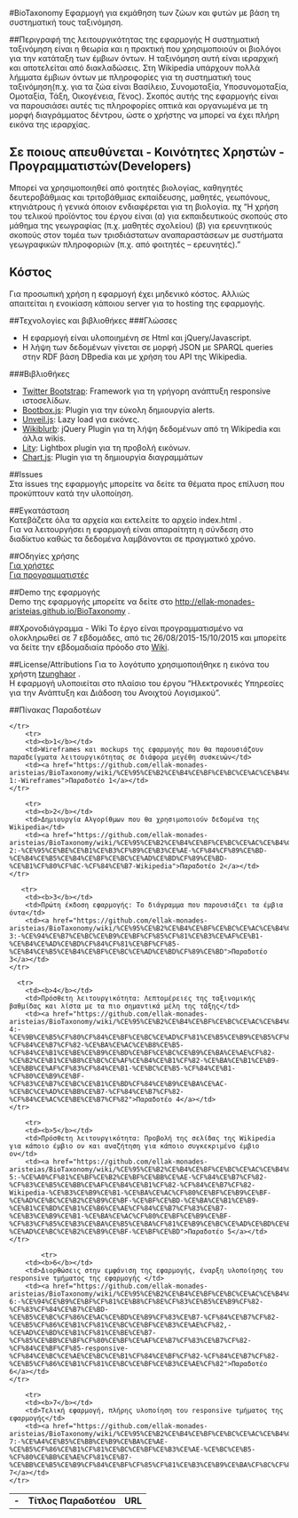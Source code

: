 #BioTaxonomy
Εφαρμογή για εκμάθηση των ζώων και φυτών με βάση τη συστηματική τους ταξινόμηση.

##Περιγραφή της λειτουργικότητας της εφαρμογής
Η συστηματική ταξινόμηση είναι η θεωρία και η πρακτική που χρησιμοποιούν οι βιολόγοι για την κατάταξη των έμβιων όντων. Η ταξινόμηση αυτή είναι ιεραρχική και αποτελείται από διακλαδώσεις. Στη Wikipedia υπάρχουν πολλά λήμματα έμβιων όντων με πληροφορίες για τη συστηματική τους ταξινόμηση(π.χ. για τα ζώα είναι Βασίλειο, Συνομοταξία, Υποσυνομοταξία, Ομοταξία, Τάξη, Οικογένεια, Γένος). 
Σκοπός αυτής της εφαρμογής είναι να παρουσιάσει αυτές τις πληροφορίες οπτικά και οργανωμένα με τη μορφή διαγράμματος δέντρου, ώστε ο χρήστης να μπορεί να έχει πλήρη εικόνα της ιεραρχίας.  

## Σε ποιους απευθύνεται - Κοινότητες Χρηστών - Προγραμματιστών(Developers) ##
Μπορεί να χρησιμοποιηθεί από φοιτητές βιολογίας, καθηγητές δευτεροβάθμιας και τριτοβάθμιας εκπαίδευσης, μαθητές, γεωπόνους, κτηνιάτρους ή γενικά όποιον ενδιαφέρεται για τη βιολογία. 
πχ “Η χρήση του τελικού προϊόντος του έργου είναι (α) για εκπαιδευτικούς σκοπούς στο μάθημα της γεωγραφίας (π.χ. μαθητές σχολείου) (β) για ερευνητικούς σκοπούς στον τομέα των τρισδιάστατων αναπαραστάσεων με συστήματα γεωγραφικών πληροφοριών (π.χ. από φοιτητές – ερευνητές).”

## Κόστος ##
Για προσωπική χρήση η εφαρμογή έχει μηδενικό κόστος. Αλλιώς απαιτείται η ενοικίαση κάποιου server για το hosting της εφαρμογής. 

##Τεχνολογίες και βιβλιοθήκες
###Γλώσσες
* Η εφαρμογή είναι υλοποιημένη σε Html και jQuery/Javascript.
* Η λήψη των δεδομένων γίνεται σε μορφή JSON με SPARQL queries στην RDF βάση DBpedia και με χρήση του API της Wikipedia.  

###Βιβλιοθήκες  
* [Twitter Bootstrap](http://getbootstrap.com/): Framework για τη γρήγορη ανάπτυξη responsive ιστοσελίδων.
* [Bootbox.js](http://bootboxjs.com/): Plugin για την εύκολη δημιουργία alerts. 
* [Unveil.js](http://luis-almeida.github.io/unveil/): Lazy load για εικόνες. 
* [Wikiblurb](https://github.com/9bitStudios/wikiblurb): jQuery Plugin για τη λήψη δεδομένων από τη Wikipedia και άλλα wikis.
* [Lity](http://sorgalla.com/lity/): Lightbox plugin για τη προβολή εικόνων. 
* [Chart.js](http://www.chartjs.org/): Plugin για τη δημιουργία διαγραμμάτων

##Issues  
Στα issues της εφαρμογής μπορείτε να δείτε τα θέματα προς επίλυση που προκύπτουν κατά την υλοποίηση. 

##Εγκατάσταση  
Κατεβάζετε όλα τα αρχεία και εκτελείτε το αρχείο index.html .  
Για να λειτουργήσει η εφαρμογή είναι απαραίτητη η σύνδεση στο διαδίκτυο καθώς τα δεδομένα λαμβάνονται σε πραγματικό χρόνο.  

##Οδηγίες χρήσης  
[Για χρήστες](https://github.com/ellak-monades-aristeias/BioTaxonomy/blob/master/%CE%9F%CE%B4%CE%B7%CE%B3%CE%AF%CE%B5%CF%82%20%CF%87%CF%81%CE%AE%CF%83%CE%B7%CF%82%20%CE%B3%CE%B9%CE%B1%20%CF%87%CF%81%CE%AE%CF%83%CF%84%CE%B5%CF%82.md)    
[Για προγραμματιστές](https://github.com/ellak-monades-aristeias/BioTaxonomy/blob/master/%CE%9F%CE%B4%CE%B7%CE%B3%CE%AF%CE%B5%CF%82%20%CF%87%CF%81%CE%AE%CF%83%CE%B7%CF%82%20%CE%B3%CE%B9%CE%B1%20%CF%80%CF%81%CE%BF%CE%B3%CF%81%CE%B1%CE%BC%CE%BC%CE%B1%CF%84%CE%B9%CF%83%CF%84%CE%AD%CF%82.md)  



##Demo της εφαρμογής  
Demo της εφαρμογής μπορείτε να δείτε στο http://ellak-monades-aristeias.github.io/BioTaxonomy . 

##Χρονοδιάγραμμα - Wiki
Το έργο είναι προγραμματισμένο να ολοκληρωθεί σε 7 εβδομάδες, από τις 26/08/2015-15/10/2015 και μπορείτε να δείτε την εβδομαδιαία πρόοδο στο [Wiki](https://github.com/ellak-monades-aristeias/BioTaxonomy/wiki).   

##License/Attributions
Για το λογότυπο χρησιμοποιήθηκε η εικόνα του χρήστη [tzunghaor](https://openclipart.org/user-detail/tzunghaor) .  
Η εφαρμογή υλοποιείται στο πλαίσιο του έργου “Ηλεκτρονικές Υπηρεσίες για την Ανάπτυξη και Διάδοση του Ανοιχτού Λογισμικού”. 

##Πίνακας Παραδοτέων  

<table>
    <tr>
    <td><b>-</b></td>
        <td><b>Τίτλος Παραδοτέου</b></td>
        <td></url><b>URL</b></td>
        
    </tr>
        <tr>
        <td><b>1</b></td>
        <td>Wireframes και mockups της εφαρμογής που θα παρουσιάζουν παραδείγματα λειτουργικότητας σε διάφορα μεγέθη συσκευών</td>
        <td><a href="https://github.com/ellak-monades-aristeias/BioTaxonomy/wiki/%CE%95%CE%B2%CE%B4%CE%BF%CE%BC%CE%AC%CE%B4%CE%B1-1:-Wireframes">Παραδοτέο 1</a></td>
    </tr>
    
        <tr>
        <td><b>2</b></td>
        <td>Δημιουργία Αλγορίθμων που θα χρησιμοποιούν δεδομένα της Wikipedia</td>
        <td><a href="https://github.com/ellak-monades-aristeias/BioTaxonomy/wiki/%CE%95%CE%B2%CE%B4%CE%BF%CE%BC%CE%AC%CE%B4%CE%B1-2:-%CE%95%CE%BE%CE%B1%CE%B3%CF%89%CE%B3%CE%AE-%CF%84%CF%89%CE%BD-%CE%B4%CE%B5%CE%B4%CE%BF%CE%BC%CE%AD%CE%BD%CF%89%CE%BD-%CE%B1%CF%80%CF%8C-%CF%84%CE%B7-Wikipedia">Παραδοτέο 2</a></td>
    </tr>
    
       <tr>
        <td><b>3</b></td>
        <td>Πρώτη έκδοση εφαρμογής: Το διάγραμμα που παρουσιάζει τα έμβια όντα</td>
        <td><a href="https://github.com/ellak-monades-aristeias/BioTaxonomy/wiki/%CE%95%CE%B2%CE%B4%CE%BF%CE%BC%CE%AC%CE%B4%CE%B1-3:-%CE%94%CE%B7%CE%BC%CE%B9%CE%BF%CF%85%CF%81%CE%B3%CE%AF%CE%B1-%CE%B4%CE%AD%CE%BD%CF%84%CF%81%CE%BF%CF%85-%CE%B4%CE%B5%CE%B4%CE%BF%CE%BC%CE%AD%CE%BD%CF%89%CE%BD">Παραδοτέο 3</a></td>
    </tr>
    
      <tr>
        <td><b>4</b></td>
        <td>Πρόσθετη λειτουργικότητα: Λεπτομέρειες της ταξινομικής βαθμίδας και λίστα με τα πιο σημαντικά μέλη της τάξης</td>
        <td><a href="https://github.com/ellak-monades-aristeias/BioTaxonomy/wiki/%CE%95%CE%B2%CE%B4%CE%BF%CE%BC%CE%AC%CE%B4%CE%B1-4:-%CE%9B%CE%B5%CF%80%CF%84%CE%BF%CE%BC%CE%AD%CF%81%CE%B5%CE%B9%CE%B5%CF%82-%CF%84%CE%B7%CF%82-%CE%BA%CE%AC%CE%B8%CE%B5-%CF%84%CE%B1%CE%BE%CE%B9%CE%BD%CE%BF%CE%BC%CE%B9%CE%BA%CE%AE%CF%82-%CE%B2%CE%B1%CE%B8%CE%BC%CE%AF%CE%B4%CE%B1%CF%82-%CE%BA%CE%B1%CE%B9-%CE%BB%CE%AF%CF%83%CF%84%CE%B1-%CE%BC%CE%B5-%CF%84%CE%B1-%CF%80%CE%B9%CE%BF-%CF%83%CE%B7%CE%BC%CE%B1%CE%BD%CF%84%CE%B9%CE%BA%CE%AC-%CE%BC%CE%AD%CE%BB%CE%B7-%CF%84%CE%B7%CF%82-%CF%84%CE%AC%CE%BE%CE%B7%CF%82">Παραδοτέο 4</a></td>
    </tr>
    
        <tr>
        <td><b>5</b></td>
        <td>Πρόσθετη λειτουργικότητα: Προβολή της σελίδας της Wikipedia για κάποιο έμβιο ον και αναζήτηση για κάποιο συγκεκριμένο έμβιο ον</td>
        <td><a href="https://github.com/ellak-monades-aristeias/BioTaxonomy/wiki/%CE%95%CE%B2%CE%B4%CE%BF%CE%BC%CE%AC%CE%B4%CE%B1-5:-%CE%A0%CF%81%CE%BF%CE%B2%CE%BF%CE%BB%CE%AE-%CF%84%CE%B7%CF%82-%CF%83%CE%B5%CE%BB%CE%AF%CE%B4%CE%B1%CF%82-%CF%84%CE%B7%CF%82-Wikipedia-%CE%B3%CE%B9%CE%B1-%CE%BA%CE%AC%CF%80%CE%BF%CE%B9%CE%BF-%CE%AD%CE%BC%CE%B2%CE%B9%CE%BF-%CE%BF%CE%BD-%CE%BA%CE%B1%CE%B9-%CE%B1%CE%BD%CE%B1%CE%B6%CE%AE%CF%84%CE%B7%CF%83%CE%B7-%CE%B3%CE%B9%CE%B1-%CE%BA%CE%AC%CF%80%CE%BF%CE%B9%CE%BF-%CF%83%CF%85%CE%B3%CE%BA%CE%B5%CE%BA%CF%81%CE%B9%CE%BC%CE%AD%CE%BD%CE%BF-%CE%AD%CE%BC%CE%B2%CE%B9%CE%BF-%CE%BF%CE%BD">Παραδοτέο 5</a></td>
    </tr>
    
            <tr>
        <td><b>6</b></td>
        <td>Διορθώσεις στην εμφάνιση της εφαρμογής, έναρξη υλοποίησης του responsive τμήματος της εφαρμογής </td>
        <td><a href="https://github.com/ellak-monades-aristeias/BioTaxonomy/wiki/%CE%95%CE%B2%CE%B4%CE%BF%CE%BC%CE%AC%CE%B4%CE%B1-6:-%CE%94%CE%B9%CE%BF%CF%81%CE%B8%CF%8E%CF%83%CE%B5%CE%B9%CF%82-%CF%83%CF%84%CE%B7%CE%BD-%CE%B5%CE%BC%CF%86%CE%AC%CE%BD%CE%B9%CF%83%CE%B7-%CF%84%CE%B7%CF%82-%CE%B5%CF%86%CE%B1%CF%81%CE%BC%CE%BF%CE%B3%CE%AE%CF%82,-%CE%AD%CE%BD%CE%B1%CF%81%CE%BE%CE%B7-%CF%85%CE%BB%CE%BF%CF%80%CE%BF%CE%AF%CE%B7%CF%83%CE%B7%CF%82-%CF%84%CE%BF%CF%85-responsive-%CF%84%CE%BC%CE%AE%CE%BC%CE%B1%CF%84%CE%BF%CF%82-%CF%84%CE%B7%CF%82-%CE%B5%CF%86%CE%B1%CF%81%CE%BC%CE%BF%CE%B3%CE%AE%CF%82">Παραδοτέο 6</a></td>
    </tr>
    
        <tr>
        <td><b>7</b></td>
        <td>Τελική εφαρμογή, πλήρης υλοποίηση του responsive τμήματος της εφαρμογής</td>
        <td><a href="https://github.com/ellak-monades-aristeias/BioTaxonomy/wiki/%CE%95%CE%B2%CE%B4%CE%BF%CE%BC%CE%AC%CE%B4%CE%B1-7:-%CE%A4%CE%B5%CE%BB%CE%B9%CE%BA%CE%AE-%CE%B5%CF%86%CE%B1%CF%81%CE%BC%CE%BF%CE%B3%CE%AE-%CE%BC%CE%B5-%CF%80%CE%BB%CE%AE%CF%81%CE%B7-%CE%BB%CE%B5%CE%B9%CF%84%CE%BF%CF%85%CF%81%CE%B3%CE%B9%CE%BA%CF%8C%CF%84%CE%B7%CF%84%CE%B1">Παραδοτέο 7</a></td>
    </tr>
    
</table>
